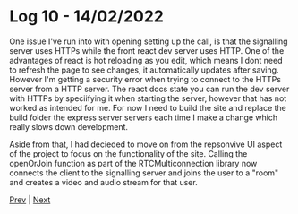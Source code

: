 # Log 10 - 14/02/2022

One issue I've run into with opening setting up the call, is that the signalling server uses HTTPs while the front react dev server uses HTTP. One of the advantages of react is hot reloading as you edit, which means I dont need to refresh the page to see changes, it automatically updates after saving. However I'm getting a security error when trying to connect to the HTTPs server from a HTTP server. The react docs state you can run the dev server with HTTPs by speciifying it when starting the server, however that has not worked as intended for me. For now I need to build the site and replace the build folder the express server servers each time I make a change which really slows down development.

Aside from that, I had decieded to move on from the repsonvive UI aspect of the project to focus on the functionality of the site. Calling the openOrJoin function as part of the RTCMulticonnection library now connects the client to the signalling server and joins the user to a "room" and creates a video and audio stream for that user.

[Prev](13022022.md) | [Next](16022022.md)